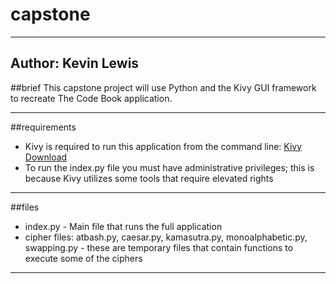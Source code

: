# capstone
-----------------------------------------------------------
Author: Kevin Lewis
-----------------------------------------------------------
##brief
This capstone project will use Python and the Kivy GUI 
framework to recreate The Code Book application.

-----------------------------------------------------------
##requirements
* Kivy is required to run this application from the command
line: [Kivy Download](https://kivy.org/#download)
* To run the index.py file you must have administrative 
privileges; this is because Kivy utilizes some tools that 
require elevated rights

-----------------------------------------------------------
##files
* index.py - Main file that runs the full application
* cipher files: atbash.py, caesar.py, kamasutra.py, 
monoalphabetic.py, swapping.py - these are temporary files
that contain functions to execute some of the ciphers
-----------------------------------------------------------

